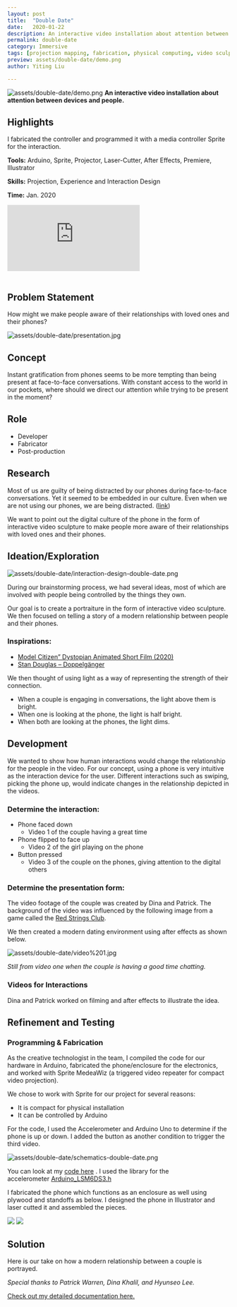 ```yaml
---
layout: post
title:  "Double Date"
date:   2020-01-22
description: An interactive video installation about attention between devices and people.
permalink: double-date
category: Immersive
tags: [projection mapping, fabrication, physical computing, video sculpture]
preview: assets/double-date/demo.png 
author: Yiting Liu 

---
```


![assets/double-date/demo.png ](assets/double-date/demo.png )
**An interactive video installation about attention between devices and people.**

## Highlights

I fabricated the controller and programmed it with a media controller Sprite for the interaction.

**Tools:** Arduino, Sprite, Projector, Laser-Cutter, After Effects, Premiere, Illustrator

**Skills:** Projection, Experience and Interaction Design

**Time:** Jan. 2020

<div class="iframe-container">
 <iframe title="vimeo-player" src="https://player.vimeo.com/video/416687791"  class="responsive-iframe" frameborder="0" allowfullscreen></iframe>
</div>

<br />

## Problem Statement
How might we make people aware of their relationships with loved ones and their phones?

![assets/double-date/presentation.jpg](assets/double-date/presentation.jpg)

## Concept

Instant gratification from phones seems to be more tempting than being present at face-to-face conversations. With constant access to the world in our pockets, where should we direct our attention while trying to be present in the moment?

## Role

- Developer
- Fabricator
- Post-production

## Research

Most of us are guilty of being distracted by our phones during face-to-face conversations. Yet it seemed to be embedded in our culture. Even when we are not using our phones, we are being distracted. ([link](https://www.huffingtonpost.ca/2017/06/30/cellphones-distraction-study_a_23009948/))

We want to point out the digital culture of the phone in the form of interactive video sculpture to make people more aware of their relationships with loved ones and their phones.

## Ideation/Exploration

![assets/double-date/interaction-design-double-date.png](assets/double-date/interaction-design-double-date.png)

During our brainstorming process, we had several ideas, most of which are involved with people being controlled by the things they own.

Our goal is to create a portraiture in the form of interactive video sculpture. We then focused on telling a story of a modern relationship between people and their phones.

### Inspirations:

- [Model Citizen” Dystopian Animated Short Film (2020)](https://www.youtube.com/watch?v=mVLrBJYGxk4)
- [Stan Douglas – Doppelgänger](https://www.davidzwirner.com/exhibitions/stan-douglas-2020)

We then thought of using light as a way of representing the strength of their connection.

- When a couple is engaging in conversations, the light above them is bright.
- When one is looking at the phone, the light is half bright.
- When both are looking at the phones, the light dims.

## Development

We wanted to show how human interactions would change the relationship for the people in the video. For our concept, using a phone is very intuitive as the interaction device for the user. Different interactions such as swiping, picking the phone up, would indicate changes in the relationship depicted in the videos.

### Determine the interaction:

- Phone faced down 
    - Video 1 of the couple having a great time
- Phone flipped to face up
    - Video 2 of the girl playing on the phone
- Button pressed
    - Video 3 of the couple on the phones, giving attention to the digital others

### Determine the presentation form:

The video footage of the couple was created by Dina and Patrick. The background of the video was influenced by the following image from a game called the [Red Strings Club](https://store.steampowered.com/app/589780/The_Red_Strings_Club/).

We then created a modern dating environment using after effects as shown below.

![assets/double-date/video%201.jpg](assets/double-date/video%201.jpg)

*Still from video one when the couple is having a good time chatting.*

### Videos for Interactions

Dina and Patrick worked on filming and after effects to illustrate the idea.

## Refinement and Testing

### Programming & Fabrication

As the creative technologist in the team, I compiled the code for our hardware in Arduino, fabricated the phone/enclosure for the electronics, and worked with Sprite MedeaWiz (a triggered video repeater for compact video projection).

We chose to work with Sprite for our project for several reasons:

- It is compact for physical installation
- It can be controlled by Arduino

For the code, I used the Accelerometer and Arduino Uno to determine if the phone is up or down. I added the button as another condition to trigger the third video.

![assets/double-date/schematics-double-date.png](assets/double-date/schematics-double-date.png)

You can look at my [code here](https://drive.google.com/drive/folders/1M7i6hdTupYVWaKsjxRzlR7EvitTQZpEo?usp=sharing) . I used the library for the accelerometer [Arduino_LSM6DS3.h](https://www.arduino.cc/en/Reference/ArduinoLSM6DS3)

I fabricated the phone which functions as an enclosure as well using plywood and standoffs as below. I designed the phone in Illustrator and laser cutted it and assembled the pieces.


<div class="img-container">
<img class="img-responsive" src="assets/double-date/phone-paper.jpg">
<img class="img-responsive" src="assets/double-date/phone.jpg">
</div>

## Solution

Here is our take on how a modern relationship between a couple is portrayed.

*Special thanks to Patrick Warren, Dina Khalil, and Hyunseo Lee.*

[Check out my detailed documentation here.](https://yitingliu97.wordpress.com/2020/04/08/video-sculpture-double-date/)
